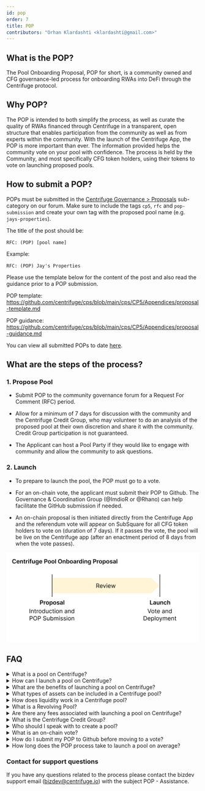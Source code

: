 ```yaml
---
id: pop
order: 7
title: POP
contributors: "Orhan Klardashti <klardashti@gmail.com>"
---
```


## What is the POP?

The Pool Onboarding Proposal, POP for short, is a community owned and CFG governance-led process for onboarding RWAs into DeFi through the Centrifuge protocol.

## Why POP?

The POP is intended to both simplify the process, as well as curate the quality of RWAs financed through Centrifuge in a transparent, open structure that enables participation from the community as well as from experts within the community. With the launch of the Centrifuge App, the POP is more important than ever. The information provided helps the community vote on your pool with confidence. The process is held by the Community, and most specifically CFG token holders, using their tokens to vote on launching proposed pools.

## How to submit a POP?

POPs must be submitted in the [Centrifuge Governance > Proposals](https://gov.centrifuge.io/c/cfg-governance/chain-governance/18) sub-category on our forum. Make sure to include the tags `cp5`, `rfc` and  `pop-submission` and create your own tag with the proposed pool name (e.g. `jays-properties`). 

The title of the post should be:
```
RFC: (POP) [pool name]
```
Example: 
```
RFC: (POP) Jay's Properties
```
Please use the template below for the content of the post and also read the guidance prior to a POP submission.

POP template: https://github.com/centrifuge/cps/blob/main/cps/CP5/Appendices/proposal-template.md

POP guidance: https://github.com/centrifuge/cps/blob/main/cps/CP5/Appendices/proposal-guidance.md

You can view all submitted POPs to date [here](https://gov.centrifuge.io/tag/pop-submission).

## What are the steps of the process?

### 1. Propose Pool

- Submit POP to the community governance forum for a Request For Comment (RFC) period.

- Allow for a minimum of 7 days for discussion with the community and the Centrifuge Credit Group, who may volunteer to do an analysis of the proposed pool at their own discretion and share it with the community. Credit Group participation is not guaranteed.

- The Applicant can host a Pool Party if they would like to engage with community and allow the community to ask questions.

### 2. Launch

- To prepare to launch the pool, the POP must go to a vote.

- For an on-chain vote, the applicant must submit their POP to Github. The Governance & Coordination Group (@ImdioR or @Rhano) can help facilitate the GitHub submission if needed.

- An on-chain proposal is then initiated directly from the Centrifuge App and the referendum vote will appear on SubSquare for all CFG token holders to vote on (duration of 7 days). If it passes the vote, the pool will be live on the Centrifuge app (after an enactment period of 8 days from when the vote passes).

![](./images/popv3.png#width=65%;)

## FAQ

<details>
 <summary>What is a pool on Centrifuge?</summary>

* A Centrifuge pool is an open, smart-contract-based financing platform that brings together businesses and investors through Decentralized Finance (DeFi). With a Centrifuge pool, issuers can finance real-world assets, such as invoices, mortgages, or streaming royalties on-chain via the investment of crypto investors and DeFi protocols. They do this by tokenizing their financial assets into Non-Fungible Tokens (“NFTs”) and using these NFTs as collateral in their Centrifuge pool.
</details>

<details>
 <summary>How can I launch a pool on Centrifuge?</summary>

* To launch a pool on Centrifuge, you would need to apply via the Pool Onboarding Process (POP) outlined above. Additionally, a pool must be registered, completing necessary documentation, and meeting any compliance standards.
</details>

<details>
 <summary>What are the benefits of launching a pool on Centrifuge?</summary>

* Launching a pool on Centrifuge can provide various benefits, such the ability to tokenize real-world assets and provide transparency to pool investors.
</details>

<details>
 <summary>What types of assets can be included in a Centrifuge pool?</summary>

* Centrifuge supports the tokenization of real-world assets, such as invoices, real estate, royalties, and more. The types of assets that can be included in a pool depend on the asset class the POP submitted to the community.
</details>

<details>
 <summary>How does liquidity work in a Centrifuge pool?</summary>

* Liquidity in a Centrifuge pool is provided by users who lock stablecoins into the pool in return for pool tokens. The stablecoins can then be used by the issuer to finance real world Assets.
</details>

<details>
 <summary>What is a Revolving Pool?</summary>

* Usually, Centrifuge pools are set up as "revolving pools". Revolving pools allow investors to lock investments and redemptions at any point in time. A decentralized solver mechanism matches investments and redemptions with the liquidity in the pool and ensures that certain risk metrics remain intact. This ensures that Issuers have a constant source of liquidity while investors can flexibly invest and redeem. For both Investors and Issuers this is dependent on sufficient liquidity.
</details>

<details>
 <summary>Are there any fees associated with launching a pool on Centrifuge?</summary>

* Fees for launching and managing a pool include on-chain transaction fees in the form of CFG, to initiate the pool creation vote process you must have 1,100 CFG for the deposit and additional CFG for any related transaction fees. 
</details>

<details>
 <summary>What is the Centrifuge Credit Group?</summary>

* The Centrifuge Credit Group refers to a designated group of individuals who are responsible for assessing the creditworthiness and risk profile of the assets within a Centrifuge pool. Their role is to evaluate the quality, reliability, and value of the potential issuer and proposed underlying assets to ensure that they meet the necessary standards for inclusion on the protocol. The Credit Group helps to make non-binding recommendations on the risk parameters, collateral requirements, and overall viability of the assets, which aids in maintaining the integrity and stability of the Centrifuge ecosystem. Their assessment is a crucial part of the decision-making process when it comes to accepting issuers/assets. Ultimately, their assessment is for the benefit of the community but is not investment advice or any other warranty. They are here to help the DAO to grow.
</details>

<details>
 <summary>Who should I speak with to create a pool?</summary>

* For best results it is key to engage directly with the community on the forum, they will decide if your pool launches via an on-chain vote.
</details>

<details>
 <summary>What is an on-chain vote?</summary>

 * An on-chain vote is the last step in the POP before a pool can launch. To vote in an on-chain vote, CFG tokens are required and all tokens can (and are encouraged) to vote. If the vote passes, the pool will launch automatically on Centrifuge Chain with the selected parameters when it was created. You can read more about how on-chain voting works [here](https://docs.centrifuge.io/use/onchain-voting/).

* To initiate the on-chain vote, the submitter must pay the pool creation transaction fee (in CFG), and hold 1,100 CFG to place as a deposit.
</details>

<details>
 <summary>How do I submit my POP to Github before moving to a vote?</summary>

* This is rather technical, for the time being, please contact the Centrifuge Governance & Coordination Group ([@ImdioR](https://gov.centrifuge.io/u/imdior) or [@Rhano](https://gov.centrifuge.io/u/rhano)).
</details>

<details>
 <summary>How long does the POP process take to launch a pool on average?</summary>

* The POP process typically spans from 2 weeks to 3 months, starting from the submission of the POP until the on-chain vote ends. 

* It's important to note that the overall timeline can vary widely based on multiple factors, including but not limited to, the duration of community dialogue, the time taken by the Centrifuge Credit Group to complete their assessment, the responsiveness of the POP applicant to inquiries from interested parties, and the time needed by the applicant to secure funds for pool launch.
</details>


### Contact for support questions 
If you have any questions related to the process please contact the bizdev support email (bizdev@centrifuge.io) with the subject POP - Assistance.
